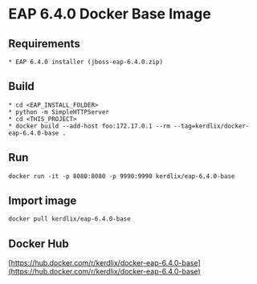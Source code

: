 # EAP 6.4.0 Docker Base Image

## Requirements
```
* EAP 6.4.0 installer (jboss-eap-6.4.0.zip)
```

## Build
```
* cd <EAP_INSTALL_FOLDER>
* python -m SimpleHTTPServer
* cd <THIS_PROJECT>
* docker build --add-host foo:172.17.0.1 --rm --tag=kerdlix/docker-eap-6.4.0-base .
```

## Run
```
docker run -it -p 8080:8080 -p 9990:9990 kerdlix/eap-6.4.0-base
```

## Import image
```
docker pull kerdlix/eap-6.4.0-base
```

## Docker Hub
[https://hub.docker.com/r/kerdlix/docker-eap-6.4.0-base](https://hub.docker.com/r/kerdlix/docker-eap-6.4.0-base)

